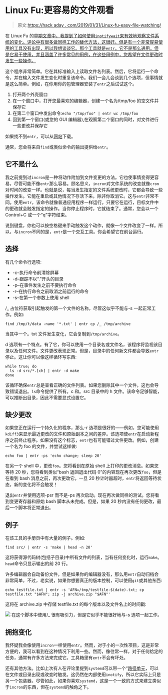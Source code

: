 # Linux Fu:更容易的文件观看

> 原文:[https://hack aday . com/2019/01/31/Linux-fu-easy-file-watching/](https://hackaday.com/2019/01/31/linux-fu-easier-file-watching/)

在 Linux Fu 的[早期文章中，我提到了如何使用`inotifywait`来有效地观察文件系统的变化。评论中有很多做同样工作的替代方法，这很好。但是有一个非常容易使用的工具没有出现，所以我想谈谈它。那个工具就是`entr`。它不是那么通用，但是它易于使用，并且涵盖了许多常见的用例，在这些用例中，您希望在文件更改时发生一些操作。](https://hackaday.com/2018/06/07/linux-fu-watch-that-filesystem/)

这个程序非常简单。它在其标准输入上读取文件名列表。然后，它将运行一个命令，并在输入文件发生变化时重复该命令。我们一会儿会谈到几个选项，但事情就是这么简单。例如，在你用你的包管理器安装了`entr`之后试试这个。

1.  打开两个外壳窗口
2.  在一个窗口中，打开您最喜欢的编辑器，创建一个名为/tmp/foo 的空文件并保存它
3.  在第二个窗口中发出命令:`echo "/tmp/foo" | entr wc /tmp/foo`
4.  回到第一个窗口(或您的 GUI 编辑器),在观察第二个窗口的同时，对文件进行一些更改并保存它

如果找不到`entr`，可以从[网站](http://eradman.com/entrproject/)下载。

通常，您会将来自`find`或类似命令的输出提供给`entr`。

## 它不是什么

我之前提到过`incron`是一种将动作附加到文件变更的方法。它也使事情变得更容易，尽管可能不像`entr`那么容易。顾名思义，`incron`对文件系统的改变就像`cron`对时间的改变一样。也就是说，每当发生指定的文件系统更改时，它都会导致一些操作发生。它能在重启或其他情况下存活下来，除非你取消它。这与`entr`非常不同。使用`entr`，该命令就像普通应用程序一样运行。只要它在运行，目标文件中的更改就会触发指定的操作。当你停止程序时，它就结束了。通常，您会以一个 Control+C 或一个“q”字符结束。

说到键盘，你也可以按空格键来手动触发这个动作，就像一个文件改变了一样。所以，与`incron`不同的是，`entr`是一个交互工具。你会希望它在前台运行。

## 选择

有几个命令行选项:

*   -c–执行命令前清除屏幕
*   -d–跟踪不以“.”开头的目录
*   -p–在事件发生之前不要执行命令
*   -r–在执行命令之前取消之前运行的命令
*   -s–在第一个参数上使用 shell

/_ 占位符获取引起触发的第一个文件的名称，尽管这似乎不能与-s 一起正常工作。例如:

```
find /tmp/t/data -name '*.txt' | entr cp /_ /tmp/archive
```

当其中一个。txt 文件发生变化，它会复制到`/tmp/archive`。

d 选项有一个特点。有了它，你可以使用一个目录名或文件名，该程序将监视该目录以及任何文件。文件更改表现正常。但是，目录中的任何新文件都会导致`entr`停止。这让你可以像这样循环写东西:

```
while true; do
  ls -d src/*.[ch] | entr -d make
done
```

该循环确保`entr`总是查看正确的文件列表。如果您删除其中一个文件，这也会导致错误退出。`ls`命令提供了所有。c 和。src 目录中的 h 文件。该命令足够智能，可以推断出目录，因此不需要显式设置它。

## 缺少更改

如果您正在运行一个持久化的程序，那么-r 选项是很好的——例如，您可能使用`kdiff3`来显示最近更改的文件和原始副本之间的差异。该选项使`entr`在启动新程序之前终止程序。如果没有这个标志，`entr`也有可能错过文件更改。例如，创建一个名为 foo 的文件，并尝试这样做:

```
echo foo | entr -ps 'echo change; sleep 20'
```

在另一个 shell 中，更改`foo`。您将看到在原始 shell 上打印的更改消息。如果您等待 20 秒，您将看到类似“bash 返回退出代码 0”的内容现在再次更改`foo`，但是在看到 bash 消息之前，再次更改它。一旦 20 秒计时器超时，`entr`将返回等待状态，新的变化将不会触发！

退出`entr`并使用选项-psr 而不是-ps 再次启动。现在再次做同样的测试。您将看到变更寄存器和原始 bash 脚本从未完成。但是，如果 20 秒内没有任何更改，最后一个脚本将正常退出。

## 例子

在该工具的手册页中有大量的例子。例如:

```
find src/ | entr -s 'make | head -n 20'
```

这将获得源代码树(包括子目录)中所有文件的列表，当有任何变化时，运行`make`。`head`命令只显示输出的前 20 行。

许多编辑器会自动备份文件，但是如果你的编辑器没有，那么用`entr`自动归档会非常简单，不过，老实说，如果你想要真正的版本控制，可以使用`git`或其他东西:

```
echo testfile.txt | entr -s 'AFN=/tmp/testfile-$(date).txt; cp testfile.txt "$AFN"; zip -j archive.zip "$AFN"'
```

这将在 archive.zip 中存储 testfile.txt 的每个版本以及文件名上的时间戳:

[![](../Images/59a5682385dd679e76755254954ca93c.png)](https://hackaday.com/wp-content/uploads/2019/01/ss2.png) 
在这个脚本中使用/_ 很有吸引力，但是它似乎不能很好地与-s 选项一起工作。

## 拥抱变化

我怀疑我会像使用`incron`一样使用`entr`。然而，对于小的一次性项目，这是非常方便的，我可以看到在这种情况下利用一些。然而，像往常一样，对于任何给定的任务，通常有许多方法来完成它。工具箱里有`entr`不会有坏处。

还有其他方法。比如上次有人在评论里提到`systemd`可以带一个“[路径单元](https://www.freedesktop.org/software/systemd/man/systemd.path.html)，可以在文件或目录出现或改变时触发。这仍然在内部使用`inotify`，所以它实际上只是另一个包装器。尽管如此，如果你喜欢`systemd`，这是一个一致的方式来建立类似于`incron`的东西，但在`systemd`的触角之下。